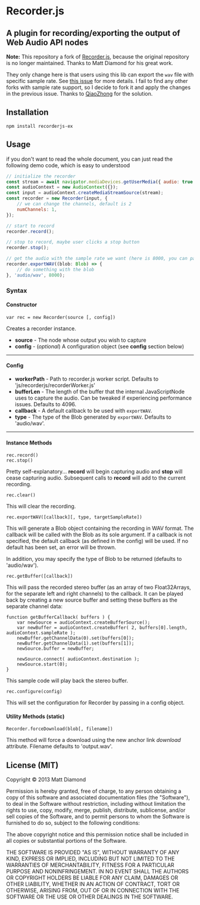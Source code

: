 # Recorder.js

## A plugin for recording/exporting the output of Web Audio API nodes

**Note:** This repository a fork of [Recorder.js](https://github.com/mattdiamond/Recorderjs), because the original repository is no longer maintained. Thanks to Matt Diamond  for his great work.

They only change here is that users using this lib can export the `wav` file with specific sample rate. See [this issue](https://github.com/mattdiamond/Recorderjs/issues/186#issuecomment-413838080) for more details. I fail to find any other forks with sample rate support, so I decide to fork it and apply the changes in the previous issue. Thanks to 
[QiaoZhong](https://github.com/ilikerei) for the solution.

## Installation
```
npm install recorderjs-ex
```

## Usage

if you don't want to read the whole document, you can just read the following demo code, which is easy to understood

```javascript
// initialize the recorder
const stream = await navigator.mediaDevices.getUserMedia({ audio: true });
const audioContext = new AudioContext({});
const input = audioContext.createMediaStreamSource(stream);
const recorder = new Recorder(input, {
	// we can change the channels, default is 2
	numChannels: 1,
});

// start to record
recorder.record();

// stop to record, maybe user clicks a stop button
recorder.stop();

// get the audio with the sample rate we want (here is 8000, you can pass 16000)
recorder.exportWAV((blob: Blob) => {
	// do something with the blob
}, 'audio/wav', 8000);

```

### Syntax
#### Constructor
    var rec = new Recorder(source [, config])

Creates a recorder instance.

- **source** - The node whose output you wish to capture
- **config** - (*optional*) A configuration object (see **config** section below)

---------
#### Config

- **workerPath** - Path to recorder.js worker script. Defaults to 'js/recorderjs/recorderWorker.js'
- **bufferLen** - The length of the buffer that the internal JavaScriptNode uses to capture the audio. Can be tweaked if experiencing performance issues. Defaults to 4096.
- **callback** - A default callback to be used with `exportWAV`.
- **type** - The type of the Blob generated by `exportWAV`. Defaults to 'audio/wav'.

---------
#### Instance Methods

    rec.record()
    rec.stop()

Pretty self-explanatory... **record** will begin capturing audio and **stop** will cease capturing audio. Subsequent calls to **record** will add to the current recording.

    rec.clear()

This will clear the recording.

    rec.exportWAV([callback][, type, targetSampleRate])

This will generate a Blob object containing the recording in WAV format. The callback will be called with the Blob as its sole argument. If a callback is not specified, the default callback (as defined in the config) will be used. If no default has been set, an error will be thrown.

In addition, you may specify the type of Blob to be returned (defaults to 'audio/wav').

    rec.getBuffer([callback])

This will pass the recorded stereo buffer (as an array of two Float32Arrays, for the separate left and right channels) to the callback. It can be played back by creating a new source buffer and setting these buffers as the separate channel data:

	function getBufferCallback( buffers ) {
		var newSource = audioContext.createBufferSource();
		var newBuffer = audioContext.createBuffer( 2, buffers[0].length, audioContext.sampleRate );
		newBuffer.getChannelData(0).set(buffers[0]);
		newBuffer.getChannelData(1).set(buffers[1]);
		newSource.buffer = newBuffer;

		newSource.connect( audioContext.destination );
		newSource.start(0);
	}

This sample code will play back the stereo buffer.


    rec.configure(config)

This will set the configuration for Recorder by passing in a config object.

#### Utility Methods (static)

    Recorder.forceDownload(blob[, filename])

This method will force a download using the new anchor link *download* attribute. Filename defaults to 'output.wav'.

## License (MIT)

Copyright © 2013 Matt Diamond

Permission is hereby granted, free of charge, to any person obtaining a copy of this software and associated documentation files (the "Software"), to deal in the Software without restriction, including without limitation the rights to use, copy, modify, merge, publish, distribute, sublicense, and/or sell copies of the Software, and to permit persons to whom the Software is furnished to do so, subject to the following conditions:

The above copyright notice and this permission notice shall be included in all copies or substantial portions of the Software.

THE SOFTWARE IS PROVIDED "AS IS", WITHOUT WARRANTY OF ANY KIND, EXPRESS OR IMPLIED, INCLUDING BUT NOT LIMITED TO THE WARRANTIES OF MERCHANTABILITY, FITNESS FOR A PARTICULAR PURPOSE AND NONINFRINGEMENT. IN NO EVENT SHALL THE AUTHORS OR COPYRIGHT HOLDERS BE LIABLE FOR ANY CLAIM, DAMAGES OR OTHER LIABILITY, WHETHER IN AN ACTION OF CONTRACT, TORT OR OTHERWISE, ARISING FROM, OUT OF OR IN CONNECTION WITH THE SOFTWARE OR THE USE OR OTHER DEALINGS IN THE SOFTWARE.
